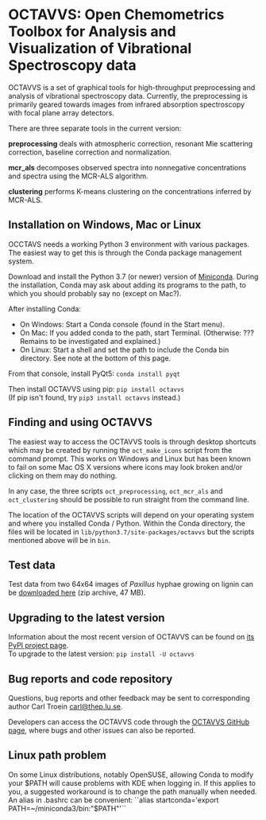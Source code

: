 # OCTAVVS: Open Chemometrics Toolbox for Analysis and Visualization of Vibrational Spectroscopy data

OCTAVVS is a set of graphical tools for high-throughput preprocessing and
analysis of vibrational spectroscopy data. Currently, the preprocessing is
primarily geared towards images from infrared absorption spectroscopy with
focal plane array detectors.

There are three separate tools in the current version:

**preprocessing** deals with atmospheric correction, resonant Mie scattering
correction, baseline correction and normalization.

**mcr_als** decomposes observed spectra into nonnegative concentrations and
spectra using the MCR-ALS algorithm.

**clustering** performs K-means clustering on the concentrations inferred by
MCR-ALS.

## Installation on Windows, Mac or Linux

OCCTAVS needs a working Python 3 environment with various packages. The
easiest way to get this is through the Conda package management system.

Download and install the Python 3.7 (or newer) version of
[Miniconda](https://docs.conda.io/en/latest/miniconda.html).
During the installation, Conda may ask about adding its programs to the path,
to which you should probably say no (except on Mac?).

After installing Conda:
* On Windows: Start a Conda console (found in the Start menu).
* On Mac: If you added conda to the path, start Terminal. (Otherwise: ??? Remains to be investigated and explained.)
* On Linux: Start a shell and set the path to include the Conda bin directory. See note at the bottom of this page.

From that console, install PyQt5: ``conda install pyqt``

Then install OCTAVVS using pip: ``pip install octavvs``  
(If pip isn't found, try ``pip3 install octavvs`` instead.)

## Finding and using OCTAVVS

The easiest way to access the OCTAVVS tools is through desktop shortcuts
which may be created by running the ``oct_make_icons`` script from the command prompt.
This works on Windows and Linux but has been known to fail on some Mac OS X versions
where icons may look broken and/or clicking on them may do nothing.

In any case, the three scripts ``oct_preprocessing``, ``oct_mcr_als`` and ``oct_clustering``
should be possible to run straight from the command line.

The location of the OCTAVVS scripts will depend on your operating system and
where you installed Conda / Python. Within the Conda directory, the files will be located in
``lib/python3.7/site-packages/octavvs`` but the scripts mentioned above will be in ``bin``.

## Test data

Test data from two 64x64 images of _Paxillus_ hyphae growing on lignin can be
[downloaded here](http://cbbp.thep.lu.se/~carl/octavvs/octavvs_test_data.zip) (zip archive, 47 MB).

## Upgrading to the latest version

Information about the most recent version of OCTAVVS can be found on
[its PyPI project page](https://pypi.org/project/octavvs/).  
To upgrade to the latest version: ``pip install -U octavvs``

## Bug reports and code repository

Questions, bug reports and other feedback may be sent to corresponding author Carl Troein <carl@thep.lu.se>.

Developers can access the OCTAVVS code through the [OCTAVVS GitHub
page](https://github.com/ctroein/octavvs), where bugs and other issues can
also be reported.


## Linux path problem

On some Linux distributions, notably OpenSUSE, allowing Conda to modify your
$PATH will cause problems with KDE when logging in. If this applies to you,
a suggested workaround is to change the path manually when needed. An alias
in .bashrc can be convenient:  
``alias startconda='export PATH=~/miniconda3/bin:"$PATH"'``
